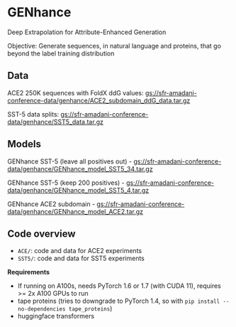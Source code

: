 # GENhance
Deep Extrapolation for Attribute-Enhanced Generation

Objective: Generate sequences, in natural language and proteins, that go beyond the label training distribution


## Data
ACE2 250K sequences with FoldX ddG values: [gs://sfr-amadani-conference-data/genhance/ACE2_subdomain_ddG_data.tar.gz](https://console.cloud.google.com/storage/browser/sfr-amadani-conference-data/genhance/)

SST-5 data splits: [gs://sfr-amadani-conference-data/genhance/SST5_data.tar.gz](https://console.cloud.google.com/storage/browser/sfr-amadani-conference-data/genhance/SST5_data.tar.gz)

## Models
GENhance SST-5 (leave all positives out) - [gs://sfr-amadani-conference-data/genhance/GENhance_model_SST5_34.tar.gz](https://console.cloud.google.com/storage/browser/sfr-amadani-conference-data/genhance/GENhance_model_SST5_34.tar.gz)

GENhance SST-5 (keep 200 positives) - [gs://sfr-amadani-conference-data/genhance/GENhance_model_SST5_4.tar.gz](https://console.cloud.google.com/storage/browser/sfr-amadani-conference-data/genhance/GENhance_model_SST5_4.tar.gz)

GENhance ACE2 subdomain - [gs://sfr-amadani-conference-data/genhance/GENhance_model_ACE2.tar.gz](https://console.cloud.google.com/storage/browser/sfr-amadani-conference-data/genhance/GENhance_model_ACE2.tar.gz)

## Code overview
- `ACE/`: code and data for ACE2 experiments
- `SST5/`: code and data for SST5 experiments

  
**Requirements**
- If running on A100s, needs PyTorch 1.6 or 1.7 (with CUDA 11), requires >= 2x A100 GPUs to run
- tape proteins (tries to downgrade to PyTorch 1.4, so with `pip install --no-dependencies tape_proteins`)
- huggingface transformers
